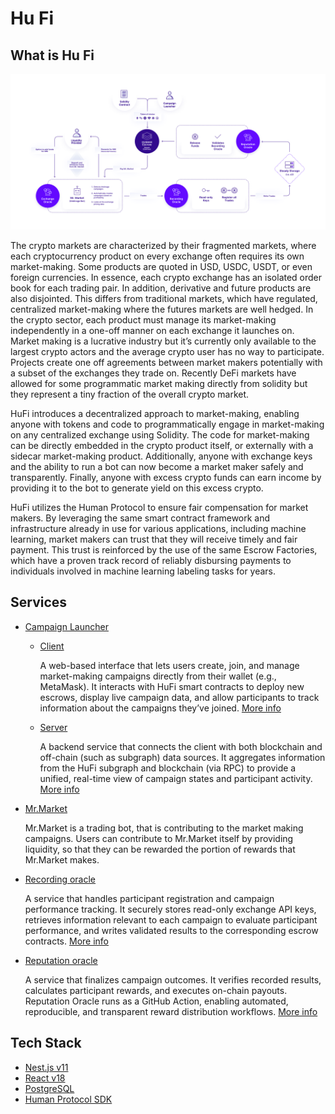 # Hu Fi

## What is Hu Fi
![image](./hufi.png)

The crypto markets are characterized by their fragmented markets, where each cryptocurrency product on every exchange often requires its own market-making. Some products are quoted in USD, USDC, USDT, or even foreign currencies. In essence, each crypto exchange has an isolated order book for each trading pair. In addition, derivative and future products are also disjointed.  This differs from traditional markets, which have regulated, centralized market-making where the futures markets are well hedged. In the crypto sector, each product must manage its market-making independently in a one-off manner on each exchange it launches on.  Market making is a lucrative industry but it’s currently only available to the largest crypto actors and the average crypto user has no way to participate. Projects create one off agreements between market makers potentially with a subset of the exchanges they trade on. Recently DeFi markets have allowed for some programmatic market making directly from solidity but they represent a tiny fraction of the overall crypto market.

HuFi introduces a decentralized approach to market-making, enabling anyone with tokens and code to programmatically engage in market-making on any centralized exchange using Solidity. The code for market-making can be directly embedded in the crypto product itself, or externally with a sidecar market-making product. Additionally, anyone with exchange keys and the ability to run a bot can now become a market maker safely and transparently. Finally, anyone with excess crypto funds can earn income by providing it to the bot to generate yield on this excess crypto. 

HuFi utilizes the Human Protocol to ensure fair compensation for market makers. By leveraging the same smart contract framework and infrastructure already in use for various applications, including machine learning, market makers can trust that they will receive timely and fair payment. This trust is reinforced by the use of the same Escrow Factories, which have a proven track record of reliably disbursing payments to individuals involved in machine learning labeling tasks for years.

## Services
- [Campaign Launcher](./campaign-launcher)
  - [Client](./campaign-launcher/client/)
  
      A web-based interface that lets users create, join, and manage market-making campaigns directly from their wallet (e.g., MetaMask). It interacts with HuFi smart contracts to deploy new escrows, display live campaign data, and allow participants to track information about the campaigns they’ve joined.
      [More info](./campaign-launcher/client/README.md)
  - [Server](./campaign-launcher/server/)
  
      A backend service that connects the client with both blockchain and off-chain (such as subgraph) data sources. It aggregates information from the HuFi subgraph and blockchain (via RPC) to provide a unified, real-time view of campaign states and participant activity.
      [More info](./campaign-launcher/server/README.md)
  
- [Mr.Market](https://github.com/Hu-Fi/Mr.Market)
  
  Mr.Market is a trading bot, that is contributing to the market making campaigns. Users can contribute to Mr.Market itself by providing liquidity, so that they can be rewarded the portion of rewards that Mr.Market makes.
- [Recording oracle](./recording-oracle)
  
  A service that handles participant registration and campaign performance tracking. It securely stores read-only exchange API keys, retrieves information relevant to each campaign to evaluate participant performance, and writes validated results to the corresponding escrow contracts.
  [More info](./recording-oracle/README.md)
- [Reputation oracle](./reputation-oracle)
  
  A service that finalizes campaign outcomes. It verifies recorded results, calculates participant rewards, and executes on-chain payouts. Reputation Oracle runs as a GitHub Action, enabling automated, reproducible, and transparent reward distribution workflows.
  [More info](./reputation-oracle/README.md)

## Tech Stack

- [Nest.js v11](https://nestjs.com/)
- [React v18](https://react.dev/)
- [PostgreSQL](https://www.postgresql.org/)
- [Human Protocol SDK](https://www.npmjs.com/package/@human-protocol/sdk?activeTab=readme)

